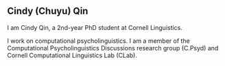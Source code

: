## Cindy (Chuyu) Qin

I am Cindy Qin, a 2nd-year PhD student at Cornell Linguistics.

I work on computational psycholinguistics. I am a member of the Computational Psycholinguistics Discussions research group (C.Psyd) and Cornell Computational Linguistics Lab (CLab).
